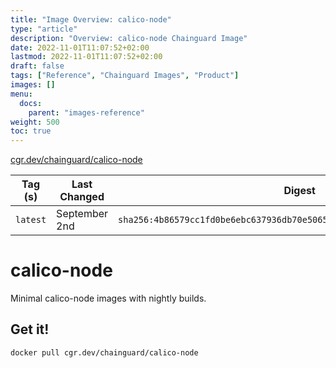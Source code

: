 ```yaml
---
title: "Image Overview: calico-node"
type: "article"
description: "Overview: calico-node Chainguard Image"
date: 2022-11-01T11:07:52+02:00
lastmod: 2022-11-01T11:07:52+02:00
draft: false
tags: ["Reference", "Chainguard Images", "Product"]
images: []
menu:
  docs:
    parent: "images-reference"
weight: 500
toc: true
---
```


[cgr.dev/chainguard/calico-node](https://github.com/chainguard-images/images/tree/main/images/calico-node)

| Tag (s)   | Last Changed  | Digest                                                                    |
|-----------|---------------|---------------------------------------------------------------------------|
|  `latest` | September 2nd | `sha256:4b86579cc1fd0be6ebc637936db70e50659b01c5da9b2f8e1d308f8eede7bd43` |

# calico-node

Minimal calico-node images with nightly builds.

## Get it!

```shell
docker pull cgr.dev/chainguard/calico-node
```
